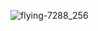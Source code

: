 ![flying-7288_256](https://github.com/user-attachments/assets/ebfb0cfe-faef-415d-a76e-7afefa0dcfd2)
